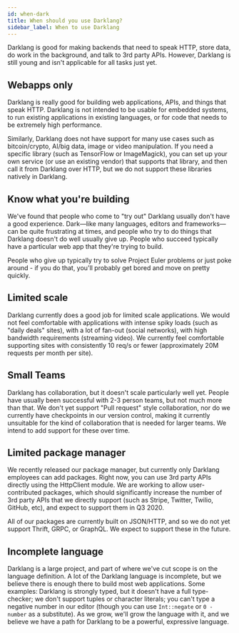 ```yaml
---
id: when-dark
title: When should you use Darklang?
sidebar_label: When to use Darklang
---
```


Darklang is good for making backends that need to speak HTTP, store data, do
work in the background, and talk to 3rd party APIs. However, Darklang is still
young and isn't applicable for all tasks just yet.

## Webapps only

Darklang is really good for building web applications, APIs, and things that
speak HTTP. Darklang is not intended to be usable for embedded systems, to run
existing applications in existing languages, or for code that needs to be
extremely high performance.

Similarly, Darklang does not have support for many use cases such as
bitcoin/crypto, AI/big data, image or video manipulation. If you need a specific
library (such as TensorFlow or ImageMagick), you can set up your own service (or
use an existing vendor) that supports that library, and then call it from
Darklang over HTTP, but we do not support these libraries natively in Darklang.

## Know what you're building

We've found that people who come to "try out" Darklang usually don't have a good
experience. Dark—like many languages, editors and frameworks—can be quite
frustrating at times, and people who try to do things that Darklang doesn't do
well usually give up. People who succeed typically have a particular web app
that they're trying to build.

People who give up typically try to solve Project Euler problems or just poke
around - if you do that, you'll probably get bored and move on pretty quickly.

## Limited scale

Darklang currently does a good job for limited scale applications. We would not
feel comfortable with applications with intense spiky loads (such as "daily
deals" sites), with a lot of fan-out (social networks), with high bandwidth
requirements (streaming video). We currently feel comfortable supporting sites
with consistently 10 req/s or fewer (approximately 20M requests per month per
site).

## Small Teams

Darklang has collaboration, but it doesn't scale particularly well yet. People
have usually been successful with 2-3 person teams, but not much more than that.
We don't yet support "Pull request" style collaboration, nor do we currently
have checkpoints in our version control, making it currently unsuitable for the
kind of collaboration that is needed for larger teams. We intend to add support
for these over time.

## Limited package manager

We recently released our package manager, but currently only Darklang employees
can add packages. Right now, you can use 3rd party APIs directly using the
HttpClient module. We are working to allow user-contributed packages, which
should significantly increase the number of 3rd party APIs that we directly
support (such as Stripe, Twitter, Twilio, GitHub, etc), and expect to support
them in Q3 2020.

All of our packages are currently built on JSON/HTTP, and so we do not yet
support Thrift, GRPC, or GraphQL. We expect to support these in the future.

## Incomplete language

Darklang is a large project, and part of where we've cut scope is on the
language definition. A lot of the Darklang language is incomplete, but we
believe there is enough there to build most web applications. Some examples:
Darklang is strongly typed, but it doesn't have a full type-checker; we don't
support tuples or character literals; you can't type a negative number in our
editor (though you can use `Int::negate` or `0 - number` as a substitute). As we
grow, we'll grow the language with it, and we believe we have a path for
Darklang to be a powerful, expressive language.
